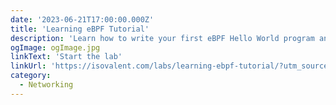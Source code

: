 ```yaml
---
date: '2023-06-21T17:00:00.000Z'
title: 'Learning eBPF Tutorial'
description: 'Learn how to write your first eBPF Hello World program and dive into all the key concepts and tools of eBPF such as eBPF maps, bytecode, bpftool, xdp and the eBPF verifier.'
ogImage: ogImage.jpg
linkText: 'Start the lab'
linkUrl: 'https://isovalent.com/labs/learning-ebpf-tutorial/?utm_source=website-ebpf&utm_medium=referral&utm_campaign=ebpf-lab'
category:
  - Networking
---
```

